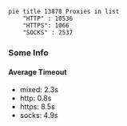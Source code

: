
```mermaid
pie title 13878 Proxies in list
    "HTTP" : 10536
    "HTTPS": 1066
    "SOCKS" : 2537
```

### Some Info
#### Average Timeout

- mixed: 2.3s
- http: 0.8s
- https: 8.5s
- socks: 4.9s
